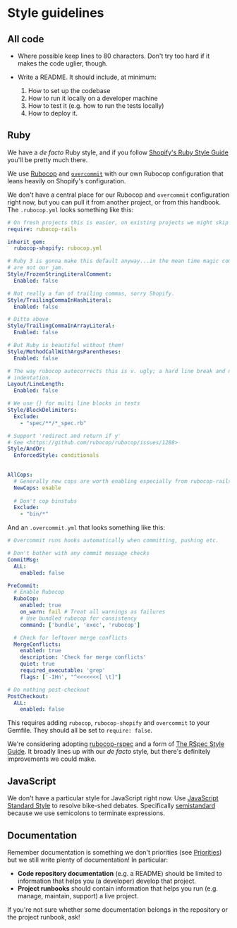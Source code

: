 # Style guidelines

## All code

 - Where possible keep lines to 80 characters. Don't try too hard if it
   makes the code uglier, though.
 - Write a README. It should include, at minimum:
 
   1. How to set up the codebase
   2. How to run it locally on a developer machine
   3. How to test it (e.g. how to run the tests locally)
   4. How to deploy it.

## Ruby

We have a _de facto_ Ruby style, and if you follow 
[Shopify's Ruby Style Guide](https://shopify.github.io/ruby-style-guide/) you'll
be pretty much there.

We use [Rubocop](https://rubocop.org) and
[`overcommit`](https://github.com/sds/overcommit) with our own Rubocop 
configuration that leans heavily on Shopify's configuration.

We don't have a central place for our Rubocop and `overcommit` configuration
right now, but you can pull it from another project, or from this handbook.
The `.rubocop.yml` looks something like this:

```yaml
# On fresh projects this is easier, on existing projects we might skip this
require: rubocop-rails

inherit_gem:
  rubocop-shopify: rubocop.yml

# Ruby 3 is gonna make this default anyway...in the mean time magic comments
# are not our jam.
Style/FrozenStringLiteralComment:
  Enabled: false

# Not really a fan of trailing commas, sorry Shopify.
Style/TrailingCommaInHashLiteral:
  Enabled: false

# Ditto above
Style/TrailingCommaInArrayLiteral:
  Enabled: false

# But Ruby is beautiful without them!
Style/MethodCallWithArgsParentheses:
  Enabled: false

# The way rubocop autocorrects this is v. ugly; a hard line break and no
# indentation.
Layout/LineLength:
  Enabled: false

# We use {} for multi line blocks in tests
Style/BlockDelimiters:
  Exclude:
    - "spec/**/*_spec.rb"

# Support 'redirect and return if y'
# See <https://github.com/rubocop/rubocop/issues/1288>
Style/AndOr:
  EnforcedStyle: conditionals
  

AllCops:
  # Generally new cops are worth enabling especially from rubocop-rails
  NewCops: enable
  
  # Don't cop binstubs
  Exclude:
    - "bin/*"
```

And an `.overcommit.yml` that looks something like this:

```yaml
# Overcommit runs hooks automatically when committing, pushing etc.

# Don't bother with any commit message checks
CommitMsg:
  ALL:
    enabled: false

PreCommit:
  # Enable Rubocop
  RuboCop:
    enabled: true
    on_warn: fail # Treat all warnings as failures
    # Use bundled rubocop for consistency
    command: ['bundle', 'exec', 'rubocop']

  # Check for leftover merge conflicts
  MergeConflicts:
    enabled: true
    description: 'Check for merge conflicts'
    quiet: true
    required_executable: 'grep'
    flags: ['-IHn', "^<<<<<<<[ \t]"]

# Do nothing post-checkout
PostCheckout:
  ALL:
    enabled: false
```

This requires adding `rubocop`, `rubocop-shopify` and `overcommit` to
your Gemfile. They should all be set to `require: false`.

We're considering adopting [rubocop-rspec](https://github.com/rubocop/rubocop-rspec)
and a form of [The RSpec Style Guide](https://rspec.rubystyle.guide/). It
broadly lines up with our _de facto_ style, but there's definitely
improvements we could make.

## JavaScript

We don't have a particular style for JavaScript right now.
Use [JavaScript Standard Style](https://standardjs.com/) to resolve bike-shed debates.
Specifically [semistandard](https://github.com/standard/semistandard) because we
use semicolons to terminate expressions.

## Documentation

Remember documentation is something we don't priorities (see [Priorities](/#/03-project-delivery/01-priorities))
but we still write plenty of documentation! In particular:

 - **Code repository documentation** (e.g. a README) should be limited to information
   that helps you (a developer) develop that project.
 - **Project runbooks** should contain information that helps you run (e.g. manage,
   maintain, support) a live project.

If you're not sure whether some documentation belongs in the repository or the
project runbook, ask!
